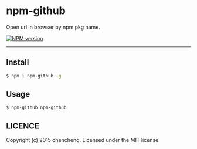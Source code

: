 # npm-github

Open url in browser by npm pkg name.

[![NPM version](https://badge.fury.io/js/npm-github.png)](http://badge.fury.io/js/npm-github)

---

## Install

```bash
$ npm i npm-github -g
```

## Usage

```bash
$ npm-github npm-github
```

## LICENCE

Copyright (c) 2015 chencheng. Licensed under the MIT license.
